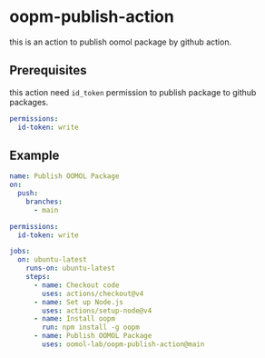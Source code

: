 # oopm-publish-action

this is an action to publish oomol package by github action.

## Prerequisites

this action need `id_token` permission to publish package to github packages.

```yaml
permissions:
  id-token: write
```

## Example

```yaml
name: Publish OOMOL Package
on:
  push:
    branches:
      - main

permissions:
  id-token: write

jobs:
  on: ubuntu-latest
    runs-on: ubuntu-latest
    steps:
      - name: Checkout code
        uses: actions/checkout@v4
      - name: Set up Node.js
        uses: actions/setup-node@v4
      - name: Install oopm
        run: npm install -g oopm
      - name: Publish OOMOL Package
        uses: oomol-lab/oopm-publish-action@main
```
